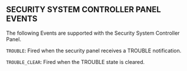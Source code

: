 ## SECURITY SYSTEM CONTROLLER PANEL EVENTS

The following Events are supported with the Security System Controller Panel. 

`TROUBLE`: Fired when the security panel receives a TROUBLE notification.

`TROUBLE_CLEAR`: Fired when the TROUBLE state is cleared.
